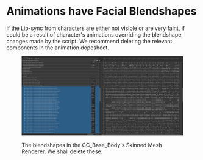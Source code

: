 # Animations have Facial Blendshapes

If the Lip-sync from characters are either not visible or are very faint, if could be a result of character's animations overriding the blendshape changes made by the script. We recommend deleting the relevant components in the animation dopesheet.

<figure><img src="../../../.gitbook/assets/image (24).png" alt=""><figcaption><p>The blendshapes in the CC_Base_Body's Skinned Mesh Renderer. We shall delete these.</p></figcaption></figure>
